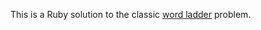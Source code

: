 This is a Ruby solution to the classic [word ladder](http://en.wikipedia.org/wiki/Word_ladder) problem.
